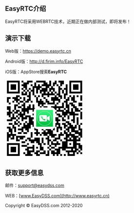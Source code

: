 ## EasyRTC介绍 ##

EasyRTC将采用WEBRTC技术，近期正在做内部测试，即将发布！

## 演示下载 ##

Web版：<a href="https://demo.easyrtc.cn" target="_blank">https://demo.easyrtc.cn</a>

Android版：http://d.firim.info/EasyRTC

iOS版：AppStore搜索**EasyRTC**

![EasyRTC-iOS](https://raw.githubusercontent.com/EasyDSS/EasyRTC/master/QR%20Code/EasyRTC-iOS.png)

## 获取更多信息 ##

邮件：[support@easydss.com](mailto:support@easydss.com) 

WEB：[www.EasyDSS.com](http://www.easyrtc.cn)

Copyright &copy; EasyDSS.com 2012-2020
